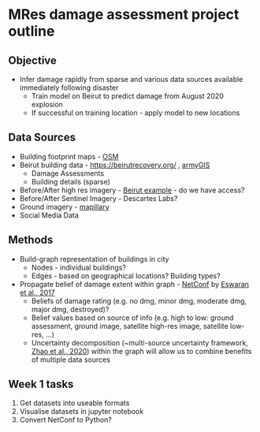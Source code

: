 # MRes damage assessment project outline

## Objective
* Infer damage rapidly from sparse and various data sources available immediately following disaster
    * Train model on Beirut to predict damage from August 2020 explosion
    * If successful on training location - apply model to new locations

## Data Sources
* Building footprint maps - [OSM](https://www.openstreetmap.org/export#map=15/33.8994/35.5006)
* Beirut building data - https://beirutrecovery.org/ , [armyGIS](https://gis.army.gov.lb/lm/index.php/view/map/?repository=15&project=open)
    * Damage Assessments
    * Building details (sparse)
* Before/After high res imagery - [Beirut example](https://beirutrecovery.org/) - do we have access?
* Before/After Sentinel Imagery - Descartes Labs?
* Ground imagery - [mapillary](https://www.mapillary.com/app/user/lshc3?pKey=3_4f3JT6cNUvSEhkWyc8wg&lat=33.901549420449854&lng=35.490283832833825&z=17.637259530296614)
* Social Media Data

## Methods
* Build-graph representation of buildings in city
    * Nodes - individual buildings?
    * Edges - based on geographical locations? Building types?
* Propagate belief of damage extent within graph - [NetConf](https://github.com/dhivyaeswaran/dhivyaeswaran.github.io/tree/master/code) by [Eswaran et al., 2017](https://epubs.siam.org/doi/abs/10.1137/1.9781611974973.17)
    * Beliefs of damage rating (e.g. no dmg, minor dmg, moderate dmg, major dmg, destroyed)?
    * Belief values based on source of info (e.g. high to low: ground assessment, ground image, satellite high-res image, satellite low-res, ...)
    * Uncertainty decomposition (~multi-source uncertainty framework, [Zhao et al., 2020](https://arxiv.org/pdf/2010.12783.pdf)) within the graph will allow us to combine benefits of multiple data sources

## Week 1 tasks
1. Get datasets into useable formats
2. Visualise datasets in jupyter notebook
3. Convert NetConf to Python?